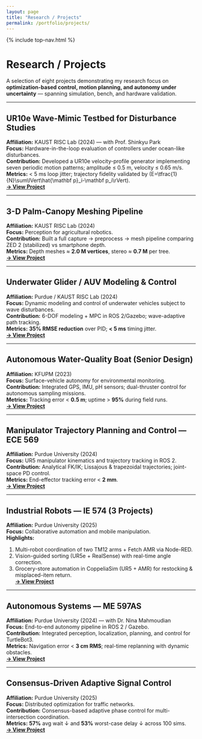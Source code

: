 ```yaml
---
layout: page
title: "Research / Projects"
permalink: /portfolio/projects/
---
```


{% include top-nav.html %}

# Research / Projects
A selection of eight projects demonstrating my research focus on **optimization-based control, motion planning, and autonomy under uncertainty** — spanning simulation, bench, and hardware validation.

---

## UR10e Wave-Mimic Testbed for Disturbance Studies
**Affiliation:** KAUST RISC Lab (2024) — with Prof. Shinkyu Park  
**Focus:** Hardware-in-the-loop evaluation of controllers under ocean-like disturbances.  
**Contribution:** Developed a UR10e velocity-profile generator implementing seven periodic motion patterns; amplitude ≤ 0.5 m, velocity ≤ 0.65 m/s.  
**Metrics:** < 5 ms loop jitter; trajectory fidelity validated by \(E=\tfrac{1}{N}\sum\lVert\hat{\mathbf p}_i-\mathbf p_i\rVert\).  
**[→ View Project](/portfolio/projects/ur10e/)**

---

## 3-D Palm-Canopy Meshing Pipeline
**Affiliation:** KAUST RISC Lab (2024)  
**Focus:** Perception for agricultural robotics.  
**Contribution:** Built a full capture → preprocess → mesh pipeline comparing ZED 2 (stabilized) vs smartphone depth.  
**Metrics:** Depth meshes ≈ **2.0 M vertices**, stereo ≈ **0.7 M** per tree.  
**[→ View Project](/portfolio/projects/palm-canopy-mesh/)**

---

## Underwater Glider / AUV Modeling & Control
**Affiliation:** Purdue / KAUST RISC Lab (2024)  
**Focus:** Dynamic modeling and control of underwater vehicles subject to wave disturbances.  
**Contribution:** 6-DOF modeling + MPC in ROS 2/Gazebo; wave-adaptive path tracking.  
**Metrics:** **35% RMSE reduction** over PID; **< 5 ms** timing jitter.  
**[→ View Project](portfolio/projects/underwater-gladiator/)**

---

## Autonomous Water-Quality Boat (Senior Design)
**Affiliation:** KFUPM (2023)  
**Focus:** Surface-vehicle autonomy for environmental monitoring.  
**Contribution:** Integrated GPS, IMU, pH sensors; dual-thruster control for autonomous sampling missions.  
**Metrics:** Tracking error < **0.5 m**; uptime > **95%** during field runs.  
**[→ View Project](/portfolio/projects/wq-boat/)**

---

## Manipulator Trajectory Planning and Control — ECE 569
**Affiliation:** Purdue University (2024)  
**Focus:** UR5 manipulator kinematics and trajectory tracking in ROS 2.  
**Contribution:** Analytical FK/IK; Lissajous & trapezoidal trajectories; joint-space PD control.  
**Metrics:** End-effector tracking error < **2 mm**.  
**[→ View Project](/portfolio/projects/ece569-project/)**

---

## Industrial Robots — IE 574 (3 Projects)
**Affiliation:** Purdue University (2025)  
**Focus:** Collaborative automation and mobile manipulation.  
**Highlights:**  
1) Multi-robot coordination of two TM12 arms + Fetch AMR via Node-RED.  
2) Vision-guided sorting (UR5e + RealSense) with real-time angle correction.  
3) Grocery-store automation in CoppeliaSim (UR5 + AMR) for restocking & misplaced-item return.  
**[→ View Project](/portfolio/projects/ie574-industrial-robots/)**

---

## Autonomous Systems — ME 597AS
**Affiliation:** Purdue University (2024) — with Dr. Nina Mahmoudian  
**Focus:** End-to-end autonomy pipeline in ROS 2 / Gazebo.  
**Contribution:** Integrated perception, localization, planning, and control for TurtleBot3.  
**Metrics:** Navigation error < **3 cm RMS**; real-time replanning with dynamic obstacles.  
**[→ View Project](/portfolio/projects/me597as-autonomous-systems/)**

---

## Consensus-Driven Adaptive Signal Control
**Affiliation:** Purdue University (2025)  
**Focus:** Distributed optimization for traffic networks.  
**Contribution:** Consensus-based adaptive phase control for multi-intersection coordination.  
**Metrics:** **57%** avg wait ↓ and **53%** worst-case delay ↓ across 100 sims.  
**[→ View Project](/portfolio/projects/consensus-signal-control/)**
